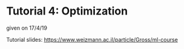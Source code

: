 # Tutorial 4: Optimization

given on 17/4/19

Tutorial slides: https://www.weizmann.ac.il/particle/Gross/ml-course
